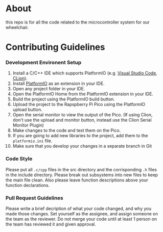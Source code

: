 # About
this repo is for all the code related to the microcontroller system for our wheelchair.

# Contributing Guidelines

### Development Environent Setup
1. Install a C/C++ IDE  which supports PlatformIO (e.g. [Visual Studio Code](https://code.visualstudio.com/), [CLion](https://www.jetbrains.com/clion/)).
2. Install [PlatformIO](https://platformio.org/install/) as an extension in your IDE.
3. Open any project folder in your IDE.
4. Open the PlatformIO Home from the PlatformIO extension in your IDE.
5. Build the project using the PlatformIO build button.
6. Upload the project to the Rapspberry Pi Pico using the PlatformIO upload button.
7. Open the serial monitor to view the output of the Pico. (If using Clion, don't use the upload and monitor button, instead use the Clion Serial Monitor Plugin)
8. Make changes to the code and test them on the Pico.
9. If you are going to add new libraries to the project, add them to the `platformio.ini` file.
10. Make sure that you develop your changes in a separate branch in Git

### Code Style
Please put all `.c/cpp` files in the src directory and the corrisponding `.h` files in the include directory. Please break out subsystems into new files to keep the main file clean. Also please leave function descriptions above your function declarations.

### Pull Request Guidelines
Please write a brief decription of what your code changed, and why you made those changes. Set yourself as the assignee, and assign someone on the team as the reviewer. Do not merge your code until at least 1 person on the team has reviewed it and given approval.
